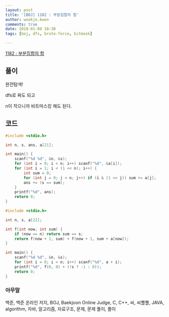 ```yaml
---
layout: post
title: '[BOJ] 1182 : 부분집합의 합'
author: wookje.kwon
comments: true
date: 2018-01-09 18:30
tags: [boj, dfs, brute-force, bitmask]

---
```


[1182 : 부분집합의 합](https://www.acmicpc.net/problem/1182)

## 풀이

완전탐색!

dfs로 짜도 되고

n이 작으니까 비트마스킹 해도 된다.

## 코드

```cpp
#include <stdio.h>

int n, s, ans, a[21];

int main() {
	scanf("%d %d", &n, &s);
	for (int i = 0; i < n; i++) scanf("%d", &a[i]);
	for (int i = 1; i < (1 << n); i++) {
		int sum = 0;
		for (int j = 0; j < n; j++) if (i & (1 << j)) sum += a[j];
		ans += (s == sum);
	}
	printf("%d", ans);
	return 0;
}
```
```cpp
#include <stdio.h>

int n, s, a[22];

int f(int now, int sum) {
	if (now == n) return sum == s;
	return f(now + 1, sum) + f(now + 1, sum + a[now]);
}

int main() {
	scanf("%d %d", &n, &s);
	for (int i = 0; i < n; i++) scanf("%d", a + i);
	printf("%d", f(0, 0) + (!s ? -1 : 0));
	return 0;
}
```

### 아무말  
백준, 백준 온라인 저지, BOJ, Baekjoon Online Judge, C, C++, 씨, 씨쁠쁠, JAVA, algorithm, 자바, 알고리즘, 자료구조, 문제, 문제 풀이, 풀이
